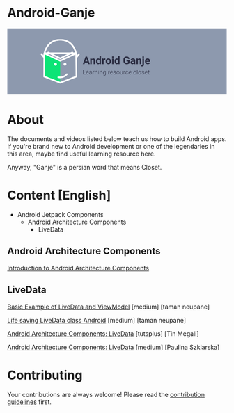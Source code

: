 # Android-Ganje
![Android-Ganje-Banner](https://github.com/Ssisakhti/android-ganje/blob/master/android-ganje-banner.png)

# About

The documents and videos listed below teach us how to build Android apps. If you're brand new to Android development or one of the legendaries in this area, maybe find useful learning resource here.

Anyway, "Ganje" is a persian word that means Closet.

# Content [English]
* Android Jetpack Components
    * Android Architecture Components
        * LiveData

## Android Architecture Components
[Introduction to Android Architecture Components](https://code.tutsplus.com/tutorials/introduction-to-android-architecture--cms-28749)

## LiveData
[Basic Example of LiveData and ViewModel](https://medium.com/@taman.neupane/basic-example-of-livedata-and-viewmodel-14d5af922d0) [medium] [taman neupane]

[Life saving LiveData class Android](https://medium.com/@taman.neupane/life-saving-livedata-class-android-b3f36d57d79f) [medium] [taman neupane]

[Android Architecture Components: LiveData](https://code.tutsplus.com/tutorials/android-architecture-component-livedata--cms-29317) [tutsplus] [Tin Megali]

[Android Architecture Components: LiveData](https://android.jlelse.eu/android-architecture-components-livedata-1ce4ab3c0466) [medium] [Paulina Szklarska]

# Contributing
Your contributions are always welcome! Please read the [contribution guidelines](contributing.md) first.